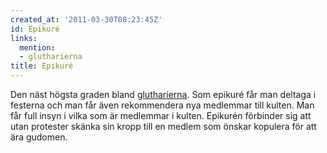 ```yaml
---
created_at: '2011-03-30T08:23:45Z'
id: Epikuré
links:
  mention:
  - glutharierna
title: Epikuré
---
```


Den näst högsta graden bland [glutharierna]. Som epikuré får man deltaga i festerna och man får även
rekommendera nya medlemmar till kulten. Man får full insyn i vilka som är medlemmar i kulten.
Epikurén förbinder sig att utan protester skänka sin kropp till en medlem som önskar kopulera för
att ära gudomen.

  [glutharierna]: glutharierna
